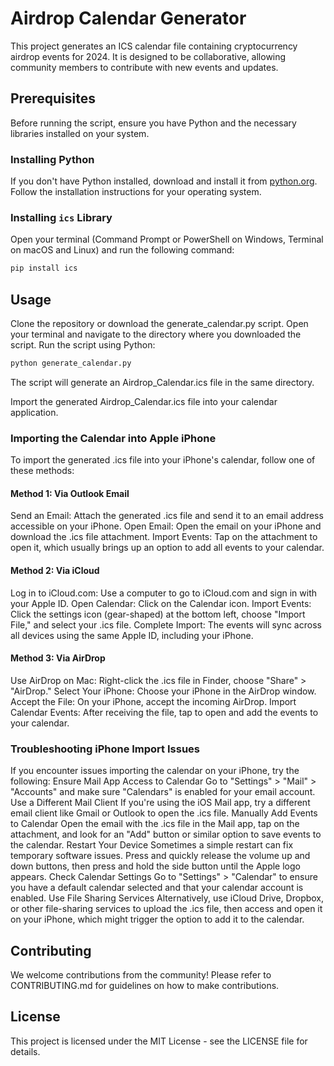 # Airdrop Calendar Generator
This project generates an ICS calendar file containing cryptocurrency airdrop events for 2024. It is designed to be collaborative, allowing community members to contribute with new events and updates.

## Prerequisites
Before running the script, ensure you have Python and the necessary libraries installed on your system.

### Installing Python
If you don't have Python installed, download and install it from [python.org](https://www.python.org/downloads/). Follow the installation instructions for your operating system.

### Installing `ics` Library
Open your terminal (Command Prompt or PowerShell on Windows, Terminal on macOS and Linux) and run the following command:

```bash
pip install ics
```

## Usage
Clone the repository or download the generate_calendar.py script.
Open your terminal and navigate to the directory where you downloaded the script.
Run the script using Python:

```bash
python generate_calendar.py
```

The script will generate an Airdrop_Calendar.ics file in the same directory.

Import the generated Airdrop_Calendar.ics file into your calendar application.

### Importing the Calendar into Apple iPhone
To import the generated .ics file into your iPhone's calendar, follow one of these methods:

#### Method 1: Via Outlook Email
Send an Email: Attach the generated .ics file and send it to an email address accessible on your iPhone.
Open Email: Open the email on your iPhone and download the .ics file attachment.
Import Events: Tap on the attachment to open it, which usually brings up an option to add all events to your calendar.

#### Method 2: Via iCloud
Log in to iCloud.com: Use a computer to go to iCloud.com and sign in with your Apple ID.
Open Calendar: Click on the Calendar icon.
Import Events: Click the settings icon (gear-shaped) at the bottom left, choose "Import File," and select your .ics file.
Complete Import: The events will sync across all devices using the same Apple ID, including your iPhone.

#### Method 3: Via AirDrop
Use AirDrop on Mac: Right-click the .ics file in Finder, choose "Share" > "AirDrop."
Select Your iPhone: Choose your iPhone in the AirDrop window.
Accept the File: On your iPhone, accept the incoming AirDrop.
Import Calendar Events: After receiving the file, tap to open and add the events to your calendar.

### Troubleshooting iPhone Import Issues
If you encounter issues importing the calendar on your iPhone, try the following:
Ensure Mail App Access to Calendar
Go to "Settings" > "Mail" > "Accounts" and make sure "Calendars" is enabled for your email account.
Use a Different Mail Client
If you're using the iOS Mail app, try a different email client like Gmail or Outlook to open the .ics file.
Manually Add Events to Calendar
Open the email with the .ics file in the Mail app, tap on the attachment, and look for an "Add" button or similar option to save events to the calendar.
Restart Your Device
Sometimes a simple restart can fix temporary software issues. Press and quickly release the volume up and down buttons, then press and hold the side button until the Apple logo appears.
Check Calendar Settings
Go to "Settings" > "Calendar" to ensure you have a default calendar selected and that your calendar account is enabled.
Use File Sharing Services
Alternatively, use iCloud Drive, Dropbox, or other file-sharing services to upload the .ics file, then access and open it on your iPhone, which might trigger the option to add it to the calendar.

## Contributing
We welcome contributions from the community! Please refer to CONTRIBUTING.md for guidelines on how to make contributions.

## License
This project is licensed under the MIT License - see the LICENSE file for details.
